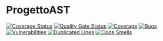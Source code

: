 ﻿# ProgettoAST
[![Coverage Status](https://coveralls.io/repos/github/IreneScarpanti/ProgettoAST/badge.svg?branch=main)](https://coveralls.io/github/IreneScarpanti/ProgettoAST?branch=main&nocache=1)
[![Quality Gate Status](https://sonarcloud.io/api/project_badges/measure?project=IreneScarpanti_ProgettoAST&metric=alert_status)](https://sonarcloud.io/summary/new_code?id=IreneScarpanti_ProgettoAST)
[![Coverage](https://sonarcloud.io/api/project_badges/measure?project=IreneScarpanti_ProgettoAST&metric=coverage)](https://sonarcloud.io/summary/new_code?id=IreneScarpanti_ProgettoAST)
[![Bugs](https://sonarcloud.io/api/project_badges/measure?project=IreneScarpanti_ProgettoAST&metric=bugs)](https://sonarcloud.io/summary/new_code?id=IreneScarpanti_ProgettoAST)
[![Vulnerabilities](https://sonarcloud.io/api/project_badges/measure?project=IreneScarpanti_ProgettoAST&metric=vulnerabilities)](https://sonarcloud.io/summary/new_code?id=IreneScarpanti_ProgettoAST)
[![Duplicated Lines](https://sonarcloud.io/api/project_badges/measure?project=IreneScarpanti_ProgettoAST&metric=duplicated_lines_density)](https://sonarcloud.io/summary/new_code?id=IreneScarpanti_ProgettoAST)
[![Code Smells](https://sonarcloud.io/api/project_badges/measure?project=IreneScarpanti_ProgettoAST&metric=code_smells)](https://sonarcloud.io/summary/new_code?id=IreneScarpanti_ProgettoAST)


